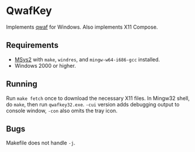 QwafKey
=======

Implements [qwaf](https://github.com/forgottenswitch/qwaf) for Windows.
Also implements X11 Compose.

Requirements
------------
- [MSys2](https://msys2.github.io) with `make`, `windres`, and `mingw-w64-i686-gcc` installed.
- Windows 2000 or higher.

Running
-------
Run `make fetch` once to download the necessary X11 files.
In Mingw32 shell, do `make`, then run `qwafkey32.exe`.
`-cui` version adds debugging output to console window, `-con` also omits the tray icon.

Bugs
----
Makefile does not handle `-j`.
